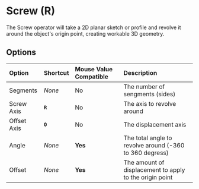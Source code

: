 # Screw (<span title="Recallable">R</span>)

The Screw operator will take a 2D planar sketch or profile and revolve it around the object's origin point, creating workable 3D geometry.

[](../_media/screw.mp4 ':include')

## Options

| Option | Shortcut | Mouse Value Compatible | Description |
| :--- | :--- | :--- | :--- |
| Segments | _None_ | No | The number of sengments (sides) |
| Screw Axis | **`R`** | No | The axis to revolve around |
| Offset Axis | **`O`** | No | The displacement axis |
| Angle | _None_ | **Yes** | The total angle to revolve around (-360 to 360 degress) |
| Offset | _None_ | **Yes** | The amount of displacement to apply to the origin point |